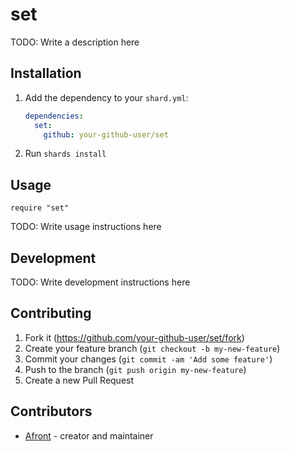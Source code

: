 # set

TODO: Write a description here

## Installation

1. Add the dependency to your `shard.yml`:

   ```yaml
   dependencies:
     set:
       github: your-github-user/set
   ```

2. Run `shards install`

## Usage

```crystal
require "set"
```

TODO: Write usage instructions here

## Development

TODO: Write development instructions here

## Contributing

1. Fork it (<https://github.com/your-github-user/set/fork>)
2. Create your feature branch (`git checkout -b my-new-feature`)
3. Commit your changes (`git commit -am 'Add some feature'`)
4. Push to the branch (`git push origin my-new-feature`)
5. Create a new Pull Request

## Contributors

- [Afront](https://github.com/your-github-user) - creator and maintainer
